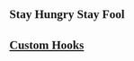 ## <font face="微软雅黑">Stay Hungry Stay Fool</font>

## <font face="微软雅黑">[Custom Hooks](Jira/custom-Hooks.md)</font>